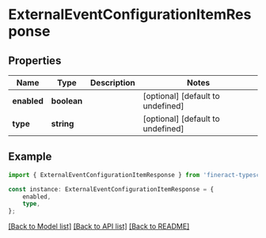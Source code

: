 # ExternalEventConfigurationItemResponse


## Properties

Name | Type | Description | Notes
------------ | ------------- | ------------- | -------------
**enabled** | **boolean** |  | [optional] [default to undefined]
**type** | **string** |  | [optional] [default to undefined]

## Example

```typescript
import { ExternalEventConfigurationItemResponse } from 'fineract-typescript-client';

const instance: ExternalEventConfigurationItemResponse = {
    enabled,
    type,
};
```

[[Back to Model list]](../README.md#documentation-for-models) [[Back to API list]](../README.md#documentation-for-api-endpoints) [[Back to README]](../README.md)
